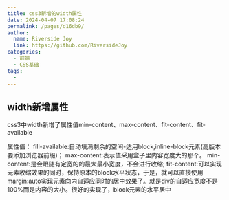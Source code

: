 ```yaml
---
title: css3新增的width属性
date: 2024-04-07 17:08:24
permalink: /pages/d16db9/
author:
  name: Riverside Joy
  link: https://github.com/RiversideJoy
categories:
  - 前端
  - CSS基础
tags:
  - 
---
```

## width新增属性

css3中width新增了属性值min-content、max-content、fit-content、fit-available

属性值：
   fill-available:自动填满剩余的空间-适用block,inline-block元素(高版本要添加浏览器前缀)；
   max-content:表示值采用盒子里内容宽度大的那个。
   min-content:是会跟随有定宽的的最大最小宽度，不会进行收缩;
   fit-content:可以实现元素收缩效果的同时，保持原本的block水平状态，于是，就可以直接使用margin:auto实现元素向内自适应同时的居中效果了。就是div的自适应宽度不是100%而是内容的大小。很好的实现了，block元素的水平居中